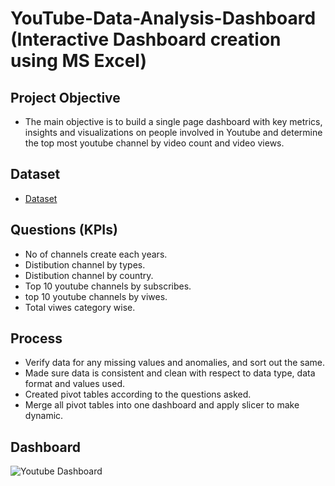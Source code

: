 # YouTube-Data-Analysis-Dashboard (Interactive Dashboard creation using MS Excel)

## Project Objective
- The main objective is to build a single page dashboard with key metrics, insights and visualizations on people involved in Youtube and determine the top most youtube channel by video count and video views.

## Dataset
- <a href="https://github.com/mohdjafar101/YouTube-Data-Analysis-Dashboard/blob/main/Youtube%20Data%20Dashboard.xlsx">Dataset</a>

## Questions (KPIs)
- No of channels create each years.
- Distibution channel by types.
- Distibution channel by country.
- Top 10 youtube channels by subscribes.
- top 10 youtube channels by viwes.
- Total viwes category wise.

## Process
- Verify data for any missing values and anomalies, and sort out the same.
- Made sure data is consistent and clean with respect to data type, data format and values used.
- Created pivot tables according to the questions asked.
- Merge all pivot tables into one dashboard and apply slicer to make dynamic.
  
## Dashboard
![Youtube Dashboard](https://github.com/user-attachments/assets/b5a676ff-a95f-4615-84df-da2e77f8882e)


